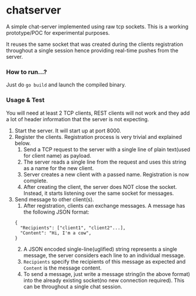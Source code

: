 # chatserver
A simple chat-server implemented using raw tcp sockets. This is a working prototype/POC for experimental purposes.

It reuses the same socket that was created during the clients registration throughout a single session hence providing real-time pushes from the server.

### How to run...?
Just do `go build` and launch the compiled binary.

### Usage & Test
You will need at least 2 TCP clients, REST clients will not work and they add a lot of header information that the server is not expecting.

1. Start the server. It will start up at port 8000.
2. Register the clients. Registration process is very trivial and explained below.
    1. Send a TCP request to the server with a single line of plain text(used for client name) as payload.
    2. The server reads a single line from the request and uses this string as a name for the new client.
    3. Server creates a new client with a passed name. Registration is now complete.
    4. After creating the client, the server does NOT close the socket. Instead, it starts listening over the same socket for messages.
3. Send message to other client(s).
    1. After registration, clients can exchange messages. A message has the following JSON format:
    ```
    {
      "Recipients": ["client1", "client2"...],
      "Content": "Hi, I'm a cow",
    }
    ```
    2. A JSON encoded single-line(uglified) string represents a single message, the server considers each line to an individual message.
    3. `Recipients` specify the recipients of this message as expected and `Content` is the message content.
    4. To send a message, just write a message string(in the above format) into the already existing socket(no new connection required). This can be throughout a single chat session.
